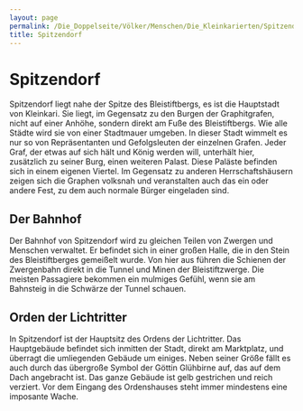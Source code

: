 ```yaml
---
layout: page
permalink: /Die_Doppelseite/Völker/Menschen/Die_Kleinkarierten/Spitzendorf
title: Spitzendorf
---
```


# Spitzendorf

Spitzendorf liegt nahe der Spitze des Bleistiftbergs, es ist die Hauptstadt von Kleinkari. Sie liegt, im Gegensatz zu den Burgen der Graphitgrafen, nicht auf einer Anhöhe, sondern direkt am Fuße des Bleistiftbergs. Wie alle Städte wird sie von einer Stadtmauer umgeben. In dieser Stadt wimmelt es nur so von Repräsentanten und Gefolgsleuten der einzelnen Grafen. Jeder Graf, der etwas auf sich hält und König werden will, unterhält hier, zusätzlich zu seiner Burg, einen weiteren Palast. Diese Paläste befinden sich in einem eigenen Viertel. Im Gegensatz zu anderen Herrschaftshäusern zeigen sich die Graphen volksnah und veranstalten auch das ein oder andere Fest, zu dem auch normale Bürger eingeladen sind.

## Der Bahnhof

Der Bahnhof von Spitzendorf wird zu gleichen Teilen von Zwergen und Menschen verwaltet. Er befindet sich in einer großen Halle, die in den Stein des Bleistiftberges gemeißelt wurde. Von hier aus führen die Schienen der Zwergenbahn direkt in die Tunnel und Minen der Bleistiftzwerge. Die meisten Passagiere bekommen ein mulmiges Gefühl, wenn sie am Bahnsteig in die Schwärze der Tunnel schauen.

## Orden der Lichtritter

In Spitzendorf ist der Hauptsitz des Ordens der Lichtritter. Das Hauptgebäude befindet sich inmitten der Stadt, direkt am Marktplatz, und überragt die umliegenden Gebäude um einiges. Neben seiner Größe fällt es auch durch das übergroße Symbol der Göttin Glühbirne auf, das auf dem Dach angebracht ist. Das ganze Gebäude ist gelb gestrichen und reich verziert. Vor dem Eingang des Ordenshauses steht immer mindestens eine imposante Wache.

